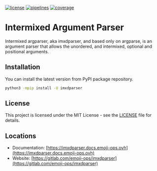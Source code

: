 [![license](https://img.shields.io/badge/license-MIT-brightgreen)](https://spdx.org/licenses/MIT.html)
[![pipelines](https://gitlab.com/emoji-ops/imxdparser/badges/master/pipeline.svg)](https://gitlab.com/emoji-ops/imxdparser/pipelines)
[![coverage](https://gitlab.com/emoji-ops/imxdparser/badges/master/coverage.svg)](https://imxdparser.docs.emoji-ops.ovh/coverage/index.html)

# Intermixed Argument Parser

Intermixed argparser, aka imxdparser, and based only on argparse, is an argument parser that allows the unordered, and intermixed, optional and positional arguments.


## Installation

You can install the latest version from PyPI package repository.

~~~bash
python3 -mpip install -U imxdparser
~~~


## License

This project is licensed under the MIT License - see the [LICENSE](LICENSE) file for details.


## Locations

  * Documentation: [https://imxdparser.docs.emoji-ops.ovh](https://imxdparser.docs.emoji-ops.ovh)
  * Website: [https://gitlab.com/emoji-ops/imxdparser](https://gitlab.com/emoji-ops/imxdparser)

